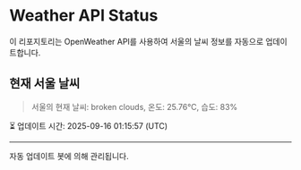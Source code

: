 
# Weather API Status

이 리포지토리는 OpenWeather API를 사용하여 서울의 날씨 정보를 자동으로 업데이트합니다.

## 현재 서울 날씨
> 서울의 현재 날씨: broken clouds, 온도: 25.76°C, 습도: 83%

⏳ 업데이트 시간: 2025-09-16 01:15:57 (UTC)

---
자동 업데이트 봇에 의해 관리됩니다.
